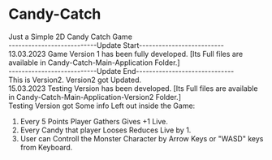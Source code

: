 # Candy-Catch
Just a Simple 2D Candy Catch Game  
---------------------------Update Start--------------------------  
13.03.2023 Game Version 1 has been fully developed. [Its Full files are available in Candy-Catch-Main-Application Folder.]  
---------------------------Update End------------------------------  
This is Version2.
Version2 got Updated.  
15.03.2023 Testing Version has been developed. [Its Full files are available in Candy-Catch-Main-Application-Version2 Folder.]  
Testing Version got Some info Left out inside the Game:  
1. Every 5 Points Player Gathers Gives +1 Live.  
2. Every Candy that player Looses Reduces Live by 1.  
3. User can Controll the Monster Character by Arrow Keys or "WASD" keys from Keyboard.  
